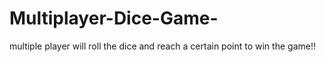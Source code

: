 # Multiplayer-Dice-Game-
multiple player will roll the dice and reach a certain point to win the game!!
